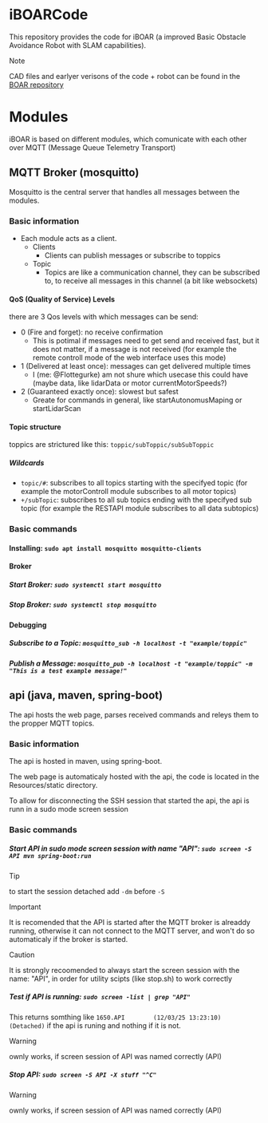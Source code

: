 # iBOARCode
This repository provides the code for iBOAR (a improved Basic Obstacle Avoidance Robot with SLAM capabilities).
> [!NOTE]
> CAD files and earlyer verisons of the code + robot can be found in the [BOAR repository](https://github.com/The-Bug-Bashers/BOAR)

# Modules
iBOAR is based on different modules, which comunicate with each other over MQTT (Message Queue Telemetry Transport)
## MQTT Broker (mosquitto)
Mosquitto is the central server that handles all messages between the modules.
### Basic information
- Each module acts as a client.
  - Clients
    - Clients can publish messages or subscribe to toppics
  - Topic
    - Topics are like a communication channel, they can be subscribed to, to receive all messages in this channel (a bit like websockets)

#### QoS (Quality of Service) Levels
there are 3 Qos levels with which messages can be send:

- 0 (Fire and forget): no receive confirmation
  - This is potimal if messages need to get send and received fast, but it does not matter, if a message is not received (for example the remote controll mode of the web interface uses this mode)
- 1 (Delivered at least once): messages can get delivered multiple times
  - I (me: @Flottegurke) am not shure which usecase this could have (maybe data, like lidarData or motor currentMotorSpeeds?)
- 2 (Guaranteed exactly once): slowest but safest
  - Greate for commands in general, like startAutonomusMaping or startLidarScan
 
#### Topic structure
toppics are strictured like this: `toppic/subToppic/subSubToppic`

##### Wildcards
- `topic/#`: subscribes to all topics starting with the specifyed topic (for example the motorControll module subscribes to all motor topics)
- `+/subTopic`: subscribes to all sub topics ending with the specifyed sub topic (for example the RESTAPI module subscribes to all data subtopics)


### Basic commands
#### Installing: `sudo apt install mosquitto mosquitto-clients`

#### Broker
##### Start Broker: `sudo systemctl start mosquitto`

##### Stop Broker: `sudo systemctl stop mosquitto`

#### Debugging
##### Subscribe to a Topic: `mosquitto_sub -h localhost -t "example/toppic"`

##### Publish a Message: `mosquitto_pub -h localhost -t "example/toppic" -m "This is a test example message!"`


## api (java, maven, spring-boot)
The api hosts the web page, parses received commands and releys them to the propper MQTT topics.

### Basic information
The api is hosted in maven, using spring-boot.

The web page is automaticaly hosted with the api, the code is located in the Resources/static directory.

To allow for disconnecting the SSH session that started the api, the api is runn in a sudo mode screen session 

###  Basic commands
##### Start API in sudo mode screen session with name "API": `sudo screen -S API mvn spring-boot:run`
> [!TIP]
> to start the session detached add `-dm` before `-S`

> [!IMPORTANT]
> It is recomended that the API is started after the MQTT broker is alreaddy running, otherwise it can not connect to the MQTT server, and won't do so automaticaly if the broker is started. 

> [!CAUTION]
> It is strongly recoomended to always start the screen session with the name: "API", in order for utility scipts (like stop.sh) to work correctly

##### Test if API is running: `sudo screen -list | grep "API"`
This returns somthing like `1650.API        (12/03/25 13:23:10)     (Detached)` if the api is runing and nothing if it is not.
> [!WARNING]
> ownly works, if screen session of API was named correctly (API)

##### Stop API: `sudo screen -S API -X stuff "^C"`
> [!WARNING]
> ownly works, if screen session of API was named correctly (API)
